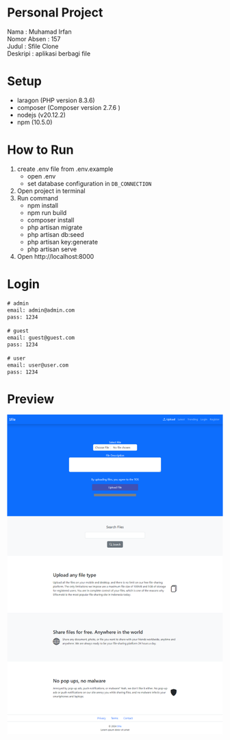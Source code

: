 # Personal Project
Nama : Muhamad Irfan  
Nomor Absen : 157  
Judul : Sfile Clone  
Deskripi : aplikasi berbagi file

# Setup
- laragon (PHP version 8.3.6)
- composer (Composer version 2.7.6 )
- nodejs (v20.12.2)
- npm (10.5.0)

# How to Run
1. create .env file from .env.example
   - open .env
   - set database configuration in ``DB_CONNECTION``
2. Open project in terminal
3. Run command
   - npm install
   - npm run build
   - composer install
   - php artisan migrate
   - php artisan db:seed
   - php artisan key:generate
   - php artisan serve
4. Open http://localhost:8000

# Login
```
# admin
email: admin@admin.com
pass: 1234

# guest
email: guest@guest.com
pass: 1234

# user
email: user@user.com
pass: 1234
```

# Preview
![alt Preview](https://github.com/irfanykywz-php-project/157-muhamad-irfan/blob/main/preview.png?raw=true)
